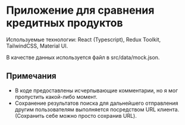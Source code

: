 # Приложение для сравнения кредитных продуктов

Используемые технологии: React (Typescript), Redux Toolkit, TailwindCSS, Material UI.

В качестве данных используется файл в src/data/mock.json.

## Примечания

- В коде предоставлены исчерпывающие комментарии, но я мог пропустить какой-либо момент.
- Сохранение результатов поиска для дальнейшего отправления другим пользователям выполняется посредством URL клиента. (Сохранить себе можно просто сохранив URL).